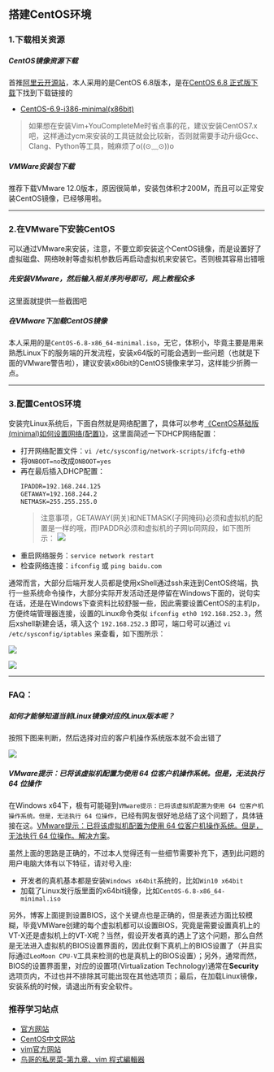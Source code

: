 ## 搭建CentOS环境

### 1.下载相关资源

##### CentOS镜像资源下载
首推[阿里云开源站](http://mirrors.aliyun.com/centos/6.8/isos/x86_64/)，本人采用的是CentOS 6.8版本，是在[CentOS 6.8 正式版下载](http://www.centoscn.com/CentosSoft/iso/2016/0530/7314.html)下找到下载链接的
 - [CentOS-6.9-i386-minimal(x86bit)](https://mirrors.aliyun.com/centos/6/isos/i386/CentOS-6.9-i386-minimal.iso)

>如果想在安装Vim+YouCompleteMe时省点事的花，建议安装CentOS7.x吧，这样通过ycm来安装的工具链就会比较新，否则就需要手动升级Gcc、Clang、Python等工具，贼麻烦了o((⊙﹏⊙))o

##### VMWare安装包下载
推荐下载VMware 12.0版本，原因很简单，安装包体积才200M，而且可以正常安装CentOS镜像，已经够用啦。

---

### 2.在VMware下安装CentOS
可以通过VMware来安装，注意，不要立即安装这个CentOS镜像，而是设置好了虚拟磁盘、网络映射等虚拟机参数后再启动虚拟机来安装它。否则极其容易出错哦

##### 先安装VMware，然后输入相关序列号即可，网上教程众多
这里面就提供一些截图吧

##### 在VMware下加载CentOS镜像
本人采用的是`CentOS-6.8-x86_64-minimal.iso`，无它，体积小，毕竟主要是用来熟悉Linux下的服务端的开发流程，安装x64版的可能会遇到一些问题（也就是下面的VMware警告啦），建议安装x86bit的CentOS镜像来学习，这样能少折腾一点。

---

### 3.配置CentOS环境
安装完Linux系统后，下面自然就是网络配置了，具体可以参考[《CentOS基础版(minimal)如何设置网络(配置)》](https://jingyan.baidu.com/article/fea4511a37e365f7ba91256b.html)，这里面简述一下DHCP网络配置：
 - 打开网络配置文件：`vi /etc/sysconfig/network-scripts/ifcfg-eth0`
 - 将`ONBOOT=no`改成`ONBOOT=yes`
 - 再在最后插入DHCP配置：
   ```txt
   IPADDR=192.168.244.125
   GETAWAY=192.168.244.2
   NETMASK=255.255.255.0
   ```
   >注意事项，GETAWAY(网关)和NETMASK(子网掩码)必须和虚拟机的配置是一样的哦，而IPADDR必须和虚拟机的子网Ip同网段，如下图所示：
     >![](assets/002/03/07/01-1524453570000.png)
 - 重启网络服务：`service network restart`
 - 检查网络连接：`ifconfig` 或 `ping baidu.com`

通常而言，大部分后端开发人员都是使用xShell通过ssh来连到CentOS终端，执行一些系统命令操作，大部分实际开发活动还是停留在Windows下面的，说句实在话，还是在Windows下查资料比较舒服一些，因此需要设置CentOS的主机Ip，方便终端管理器连接，设置的Linux命令类似 `ifconfig eth0 192.168.252.3`，然后xshell新建会话，填入这个 `192.168.252.3` 即可，端口号可以通过 `vi /etc/sysconfig/iptables` 来查看，如下图所示：

![](assets/002/03/07/01-1509764843000.png)

![](assets/002/03/07/01-1509764677000.png)

---

### FAQ：
##### 如何才能够知道当前Linux镜像对应的Linux版本呢？
按照下图来判断，然后选择对应的客户机操作系统版本就不会出错了

![](assets/002/03/07/01-1499365441000.png)

##### VMware提示：已将该虚拟机配置为使用 64 位客户机操作系统。但是，无法执行 64 位操作
在Windows x64下，极有可能碰到`VMware提示：已将该虚拟机配置为使用 64 位客户机操作系统。但是，无法执行 64 位操作`，已经有网友很好地总结了这个问题了，具体链接在这。[VMware提示：已将该虚拟机配置为使用 64 位客户机操作系统。但是，无法执行 64 位操作。解决方案](http://blog.csdn.net/jdbc/article/details/51301700)。

虽然上面的思路是正确的，不过本人觉得还有一些细节需要补充下，遇到此问题的用户电脑大体有以下特征，请对号入座:
 - 开发者的真机基本都是安装`Windows x64bit`系统的，比如`Win10 x64bit`
 - 加载了Linux发行版里面的x64bit镜像，比如`CentOS-6.8-x86_64-minimal.iso`

另外，博客上面提到设置BIOS，这个关键点也是正确的，但是表述方面比较模糊，毕竟VMWare创建的每个虚拟机都可以设置BIOS，究竟是需要设置真机上的VT-X还是虚拟机上的VT-X呢？当然，假设开发者真的遇上了这个问题，那么自然是无法进入虚拟机的BIOS设置界面的，因此仅剩下真机上的BIOS设置了（并且实际通过`LeoMoon CPU-V`工具来检测的也是真机上的BIOS设置）；另外，通常而然，BIOS的设置界面里，对应的设置项(Virtualization Technology)通常在**Security**选项页内，不过也并不排除其可能出现在其他选项页；最后，在加载Linux镜像，安装系统的时候，请退出所有安全软件。

### 推荐学习站点
 - [官方网站](https://www.centos.org/)
 - [CentOS中文网站](http://www.centoscn.com)
 - [vim官方网站](http://www.vim.org/)
 - [鸟哥的私房菜-第九章、vim 程式編輯器](http://linux.vbird.org/linux_basic/0310vi.php)